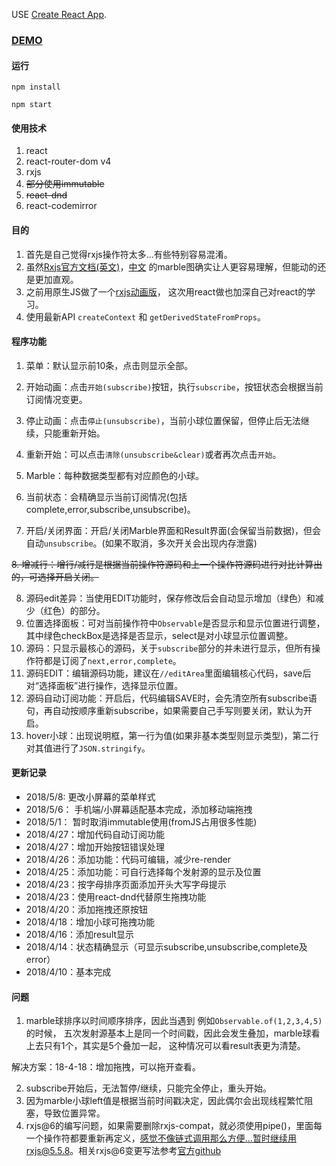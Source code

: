 USE [Create React App](https://github.com/facebookincubator/create-react-app).

### [DEMO](https://codesandbox.io/s/github/stonehank/animateRxjs-react)

#### 运行
`npm install`

`npm start`

#### 使用技术
1. react
2. react-router-dom v4
3. rxjs
4. ~~部分使用immutable~~
5. ~~react-dnd~~
6. react-codemirror

#### 目的
1. 首先是自己觉得rxjs操作符太多...有些特别容易混淆。
2. 虽然[Rxjs官方文档(英文)](http://reactivex.io/rxjs/)，[中文](http://cn.rx.js.org/)
的marble图确实让人更容易理解，但能动的还是更加直观。
3. 之前用原生JS做了一个[rxjs动画版](https://github.com/stonehank/animateRxjs-rawJS)，
这次用react做也加深自己对react的学习。
4. 使用最新API `createContext` 和 `getDerivedStateFromProps`。

#### 程序功能
1. 菜单：默认显示前10条，点击则显示全部。

2. 开始动画：点击`开始(subscribe)`按钮，执行`subscribe`，按钮状态会根据当前订阅情况变更。
3. 停止动画：点击`停止(unsubscribe)`，当前小球位置保留，但停止后无法继续，只能重新开始。
4. 重新开始：可以点击`清除(unsubscribe&clear)`或者再次点击`开始`。
5. Marble：每种数据类型都有对应颜色的小球。
6. 当前状态：会精确显示当前订阅情况(包括complete,error,subscribe,unsubscribe)。
7. 开启/关闭界面：开启/关闭Marble界面和Result界面(会保留当前数据)，但会自动`unsubscribe`。(如果不取消，多次开关会出现内存泄露)

~~8. 增减行：增行/减行是根据当前操作符源码和上一个操作符源码进行对比计算出的，可选择开启关闭。~~

8. 源码edit差异：当使用EDIT功能时，保存修改后会自动显示增加（绿色）和减少（红色）的部分。
9. 位置选择面板：可对当前操作符中`Observable`是否显示和显示位置进行调整，其中绿色checkBox是选择是否显示，select是对小球显示位置调整。
9. 源码：只显示最核心的源码，关于`subscribe`部分的并未进行显示，但所有操作符都是订阅了`next,error,complete`。
10. 源码EDIT：编辑源码功能，建议在`//editArea`里面编辑核心代码，save后对“选择面板”进行操作，选择显示位置。
11. 源码自动订阅功能：开启后，代码编辑SAVE时，会先清空所有subscribe语句，再自动按顺序重新subscribe，如果需要自己手写则要关闭，默认为开启。
11. hover小球：出现说明框，第一行为值(如果非基本类型则显示类型)，第二行对其值进行了`JSON.stringify`。

#### 更新记录
* 2018/5/8:  更改小屏幕的菜单样式
* 2018/5/6： 手机端/小屏幕适配基本完成，添加移动端拖拽
* 2018/5/1： 暂时取消immutable使用(fromJS占用很多性能)
* 2018/4/27：增加代码自动订阅功能
* 2018/4/27：增加开始按钮错误处理
* 2018/4/26：添加功能：代码可编辑，减少re-render
* 2018/4/25：添加功能：可自行选择每个发射源的显示及位置
* 2018/4/23：按字母排序页面添加开头大写字母提示
* 2018/4/23：使用react-dnd代替原生拖拽功能
* 2018/4/20：添加拖拽还原按钮
* 2018/4/18：增加小球可拖拽功能
* 2018/4/16：添加result显示
* 2018/4/14：状态精确显示（可显示subscribe,unsubscribe,complete及error）
* 2018/4/10：基本完成

#### 问题
1. marble球排序以时间顺序排序，因此当遇到 例如`Observable.of(1,2,3,4,5)`的时候，
五次发射源基本上是同一个时间戳，因此会发生叠加，marble球看上去只有1个，其实是5个叠加一起，
这种情况可以看result表更为清楚。

解决方案：18-4-18：增加拖拽，可以拖开查看。

2. subscribe开始后，无法暂停/继续，只能完全停止，重头开始。
3. 因为marble小球left值是根据当前时间戳决定，因此偶尔会出现线程繁忙阻塞，导致位置异常。
4. rxjs@6的编写问题，如果需要删除rxjs-compat，就必须使用pipe()，里面每一个操作符都要重新再定义，感觉不像链式调用那么方便...暂时继续用rxjs@5.5.8。相关rxjs@6变更写法参考[官方github](https://github.com/ReactiveX/rxjs/blob/master/MIGRATION.md)